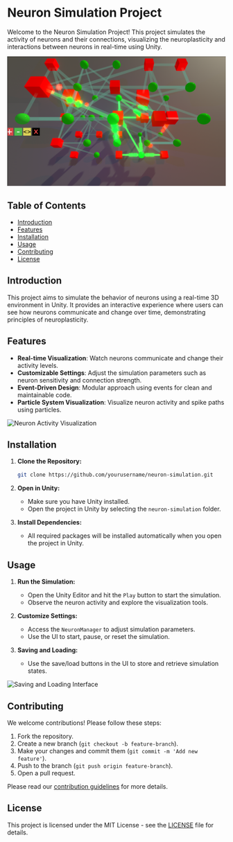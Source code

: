 # Neuron Simulation Project

Welcome to the Neuron Simulation Project! This project simulates the activity of neurons and their connections, visualizing the neuroplasticity and interactions between neurons in real-time using Unity.

![Neuron Simulation](images/neuron_simulation.png)

## Table of Contents
- [Introduction](#introduction)
- [Features](#features)
- [Installation](#installation)
- [Usage](#usage)
- [Contributing](#contributing)
- [License](#license)

## Introduction

This project aims to simulate the behavior of neurons using a real-time 3D environment in Unity. It provides an interactive experience where users can see how neurons communicate and change over time, demonstrating principles of neuroplasticity.

## Features

- **Real-time Visualization**: Watch neurons communicate and change their activity levels.
- **Customizable Settings**: Adjust the simulation parameters such as neuron sensitivity and connection strength.
- **Event-Driven Design**: Modular approach using events for clean and maintainable code.
- **Particle System Visualization**: Visualize neuron activity and spike paths using particles.

![Neuron Activity Visualization](path/to/your/second_image.png)

## Installation

1. **Clone the Repository:**
    ```bash
    git clone https://github.com/yourusername/neuron-simulation.git
    ```
2. **Open in Unity:**
   - Make sure you have Unity installed.
   - Open the project in Unity by selecting the `neuron-simulation` folder.

3. **Install Dependencies:**
   - All required packages will be installed automatically when you open the project in Unity.

## Usage

1. **Run the Simulation:**
   - Open the Unity Editor and hit the `Play` button to start the simulation.
   - Observe the neuron activity and explore the visualization tools.

2. **Customize Settings:**
   - Access the `NeuronManager` to adjust simulation parameters.
   - Use the UI to start, pause, or reset the simulation.

3. **Saving and Loading:**
   - Use the save/load buttons in the UI to store and retrieve simulation states.

![Saving and Loading Interface](path/to/your/third_image.png)

## Contributing

We welcome contributions! Please follow these steps:

1. Fork the repository.
2. Create a new branch (`git checkout -b feature-branch`).
3. Make your changes and commit them (`git commit -m 'Add new feature'`).
4. Push to the branch (`git push origin feature-branch`).
5. Open a pull request.

Please read our [contribution guidelines](CONTRIBUTING.md) for more details.

## License

This project is licensed under the MIT License - see the [LICENSE](LICENSE) file for details.
